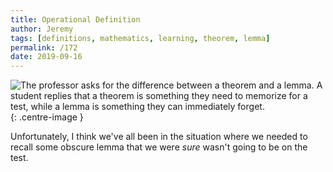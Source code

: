 ```yaml
---
title: Operational Definition
author: Jeremy
tags: [definitions, mathematics, learning, theorem, lemma]
permalink: /172
date: 2019-09-16
---
```


![The professor asks for the difference between a theorem and a lemma. A student replies that a theorem is something they need to memorize for a test, while a lemma is something they can immediately forget.](https://res.cloudinary.com/dh3hm8pb7/image/upload/c_scale,q_auto:best/v1535842782/Handwaving/Published/OperationalDefinition.png){: .centre-image }

Unfortunately, I think we've all been in the situation where we needed to recall some obscure lemma that we were *sure* wasn't going to be on the test.
